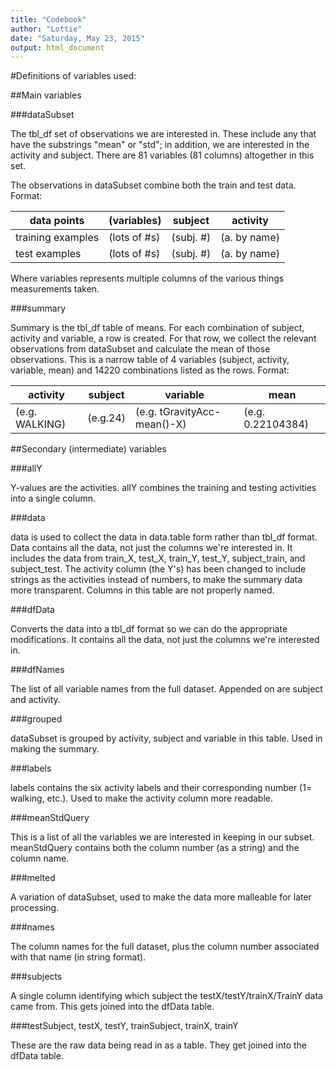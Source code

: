 ```yaml
---
title: "Codebook"
author: "Lottie"
date: "Saturday, May 23, 2015"
output: html_document
---
```


#Definitions of variables used:

##Main variables

###dataSubset

The tbl_df set of observations we are interested in. These include any that have the substrings "mean" or "std"; in addition, we are interested in the activity and subject. There are 81 variables (81 columns) altogether in this set.

The observations in dataSubset combine both the train and test data. Format:

|data points       | (variables) | subject | activity    |
-------------------|-------------|---------|-------------|
|training examples |(lots of #s) |(subj. #)|(a. by name) |
|test examples     |(lots of #s) |(subj. #)|(a. by name) |

Where variables represents multiple columns of the various things measurements taken.


###summary

Summary is the tbl_df table of means. For each combination of subject, activity and variable, a row is created. For that row, we collect the relevant observations from dataSubset and calculate the mean of those observations. This is a narrow table of 4 variables (subject, activity, variable, mean) and 14220 combinations listed as the rows. Format:


|activity      | subject |variable                    | mean            |
|--------------|---------|----------------------------|-----------------|
|(e.g. WALKING)|(e.g.24) |(e.g. tGravityAcc-mean()-X) |(e.g. 0.22104384)|



##Secondary (intermediate) variables

###allY

Y-values are the activities. allY combines the training and testing activities into a single column. 

###data

data is used to collect the data in data.table form rather than tbl_df format. Data contains all the data, not just the columns we're interested in. It includes the data from train_X, test_X, train_Y, test_Y, subject_train, and subject_test. The activity column (the Y's) has been changed to include strings as the activities instead of numbers, to make the summary data more transparent.
Columns in this table are not properly named.

###dfData

Converts the data into a tbl_df format so we can do the appropriate modifications. It contains all the data, not just the columns we're interested in.

###dfNames

The list of all variable names from the full dataset. Appended on are subject and activity.

###grouped

dataSubset is grouped by activity, subject and variable in this table. Used in making the summary.

###labels

labels contains the six activity labels and their corresponding number (1= walking, etc.). Used to make the activity column more readable.

###meanStdQuery

This is a list of all the variables we are interested in keeping in our subset. meanStdQuery contains both the column number (as a string) and the column name.

###melted

A variation of dataSubset, used to make the data more malleable for later processing.

###names

The column names for the full dataset, plus the column number associated with that name (in string format).

###subjects

A single column identifying which subject the testX/testY/trainX/TrainY data came from. This gets joined into the dfData table.

###testSubject, testX, testY, trainSubject, trainX, trainY

These are the raw data being read in as a table. They get joined into the dfData table.

